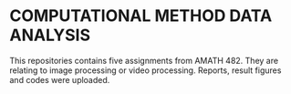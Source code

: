 # COMPUTATIONAL METHOD DATA ANALYSIS

This repositories contains five assignments from AMATH 482. They are relating to image processing or video processing. 
Reports, result figures and codes were uploaded.
